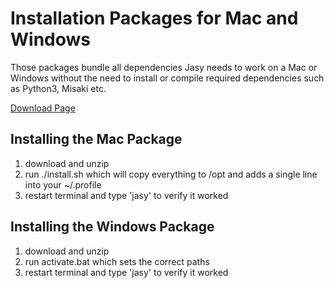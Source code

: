 # Installation Packages for Mac and Windows

Those packages bundle all dependencies Jasy needs to work on a Mac or Windows without the need to install or compile required dependencies such as Python3, Misaki etc.

[Download Page](https://github.com/zynga/jasy/downloads)

## Installing the Mac Package

1. download and unzip 
2. run ./install.sh which will copy everything to /opt and adds a single line into your ~/.profile
3. restart terminal and type 'jasy' to verify it worked 

## Installing the Windows Package

1. download and unzip 
2. run activate.bat which sets the correct paths
3. restart terminal and type 'jasy' to verify it worked 
